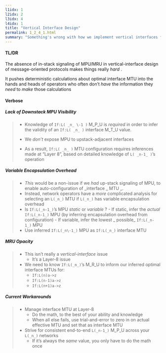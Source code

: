 ```yaml
---
l1idx: 1
l2idx: 2
l3idx: 4
l4idx: 1
title: "Vertical Interface Design"
permalink: 1_2_4_1.html
summary: "Something's wrong with how we implement vertical interfaces for message-oriented protocols."
---
```


#### TL/DR

The absence of in\-stack signaling of MPU/MRU in  vertical\-interface design of message\-oriented protocols makes things really  _hard_ \.

It pushes deterministic calculations about optimal interface MTU into the hands and heads of operators who often don’t  _have_  the information they  _need_  to  _make_  those calculations

#### Verbose


##### Lack of Downstack MPU Visibility

> - Knowledge of `If:L( _n_ \-1 )` M_P_U is _required_ in order to infer the validity of an `If:L( _n_ )` interface M_T_U value.
> 
> - We _don’t_ expose MPU to upstack\-adjacent interfaces
> 
> - As a result, `If:L( _n_ )` MTU configuration requires inferences made at “Layer 8”, based on detailed knowledge of `L( _n-1_ )`’s operation

##### Variable Encapsulation Overhead

> - _This_  would be a non-issue if we _had_ up-stack signaling of MPU, to enable auto-configuration of _interface _ MTU _.
> -  Instead, network operators have a _more_  complicated analysis for selecting an `L(_n_)` MTU if `L(_n_)` has variable encapsulation overhead
>   -  Is `If:L(_n-1_)`’s MPU _static_ or _variable_ ?
>     - If static, infer the _actual_ `If:L(_n-1_)` MPU (by inferring encapsulation overhead from configuration)
>     - If variable, infer the lowest _ possible_ `If:L(_n-1_)` MPU
>   - Use inferred `If:L(_n\-1_)` MPU as `If:L(_n_)` interface MTU

##### MRU Opacity

> - This isn’t really a _vertical-interface_ issue
>   - It’s a Layer-8 issue
> - We need to know `If:L(_n_)`’s M_R_U to inform our inferred optimal interface MTUs for:
>   - `If:L(n)a->z`
>   - `If:L(n-1)a->z`
>   - `If:L(n+1)a->z`

##### Current Workarounds

> - Manage interface MTU at Layer-8
>   - Do the math, to the best of your ability and knowledge
>   - When all else fails, use trial-and-error to zero in on actual effective MTU and set that as interface MTU
> - Strive for consistent end-to-end `L(_n-1_)` M_P_U across your `L(_n_)` networks
>   - If it’s always the _same_  value, you only have to do the math once
